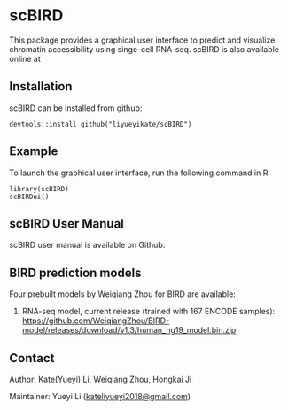 scBIRD
======

<!-- badges: start -->
<!-- badges: end -->
This package provides a graphical user interface to predict and
visualize chromatin accessibility using singe-cell RNA-seq. scBIRD is
also available online at

Installation
------------

scBIRD can be installed from github:

    devtools::install_github("liyueyikate/scBIRD")

Example
-------

To launch the graphical user interface, run the following command in R:

    library(scBIRD)
    scBIRDui()

scBIRD User Manual
------------------

scBIRD user manual is available on Github:

BIRD prediction models
----------------------

Four prebuilt models by Weiqiang Zhou for BIRD are available:

1.  RNA-seq model, current release (trained with 167 ENCODE samples):
    <a href="https://github.com/WeiqiangZhou/BIRD-model/releases/download/v1.3/human_hg19_model.bin.zip" class="uri">https://github.com/WeiqiangZhou/BIRD-model/releases/download/v1.3/human_hg19_model.bin.zip</a>

Contact
-------

Author: Kate(Yueyi) Li, Weiqiang Zhou, Hongkai Ji

Maintainer: Yueyi Li
(<a href="mailto:kateliyueyi2018@gmail.com" class="email">kateliyueyi2018@gmail.com</a>)
